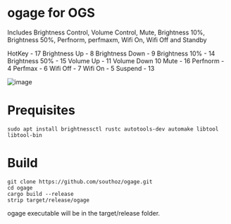 # ogage for OGS

Includes Brightness Control, Volume Control, Mute, Brightness 10%, Brightness 50%, Perfnorm, perfmaxm, Wifi On, Wifi Off and Standby

HotKey - 17
Brightness Up - 8
Brightness Down - 9
Brightness 10% - 14
Brightness 50% - 15
Volume Up - 11
Volume Down 10
Mute - 16
Perfnorm - 4
Perfmax - 6
Wifi Off - 7
Wifi On - 5
Suspend - 13

![image](https://user-images.githubusercontent.com/20381196/113501670-5b8d7000-956a-11eb-8707-132d909a2ec5.png)


Prequisites
===========
```
sudo apt install brightnessctl rustc autotools-dev automake libtool libtool-bin
```

Build
=====
```
git clone https://github.com/southoz/ogage.git
cd ogage
cargo build --release
strip target/release/ogage
```
ogage executable will be in the target/release folder.
